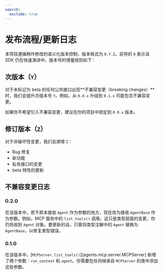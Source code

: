 ```yaml
---
search:
  exclude: true
---
```

# 发布流程/更新日志

本项目遵循稍作修改的语义化版本控制，版本格式为 `0.Y.Z`。前导的 `0` 表示该 SDK 仍在快速演进中。版本号的增量规则如下：

## 次版本（`Y`）

对于未标记为 beta 的任何公共接口出现**不兼容变更（breaking changes）**时，我们会提升次版本号 `Y`。例如，从 `0.0.x` 升级到 `0.1.x` 可能包含不兼容变更。

如果你不希望引入不兼容变更，建议在你的项目中锁定到 `0.0.x` 版本。

## 修订版本（`Z`）

对于非破坏性变更，我们会递增 `Z`：

- Bug 修复
- 新功能
- 私有接口的变更
- beta 特性的更新

## 不兼容变更日志

### 0.2.0

在该版本中，若干原本接收 `Agent` 作为参数的地方，现在改为接收 `AgentBase` 作为参数。例如，MCP 服务中的 `list_tools()` 调用。这只是类型层面的变更，你仍将收到 `Agent` 对象。要更新的话，只需将类型注解中的 `Agent` 替换为 `AgentBase`，以修复类型错误。

### 0.1.0

在该版本中，[`MCPServer.list_tools()`][agents.mcp.server.MCPServer] 新增了两个参数：`run_context` 和 `agent`。你需要在任何继承自 `MCPServer` 的类中添加这些参数。